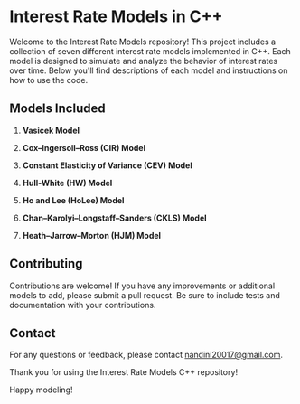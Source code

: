 # Interest Rate Models in C++

Welcome to the Interest Rate Models repository! This project includes a collection of seven different interest rate models implemented in C++. Each model is designed to simulate and analyze the behavior of interest rates over time. Below you'll find descriptions of each model and instructions on how to use the code.

## Models Included

1. **Vasicek Model**

2. **Cox–Ingersoll–Ross (CIR) Model**

3. **Constant Elasticity of Variance (CEV) Model**

4. **Hull-White (HW) Model**

5. **Ho and Lee (HoLee) Model**

6. **Chan–Karolyi–Longstaff–Sanders (CKLS) Model**

7. **Heath–Jarrow–Morton (HJM) Model**

## Contributing

Contributions are welcome! If you have any improvements or additional models to add, please submit a pull request. Be sure to include tests and documentation with your contributions.

## Contact

For any questions or feedback, please contact nandini20017@gmail.com.

Thank you for using the Interest Rate Models C++ repository!

Happy modeling!
